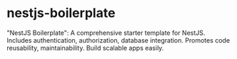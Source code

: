 # nestjs-boilerplate
"NestJS Boilerplate": A comprehensive starter template for NestJS. Includes authentication, authorization, database integration. Promotes code reusability, maintainability. Build scalable apps easily.
